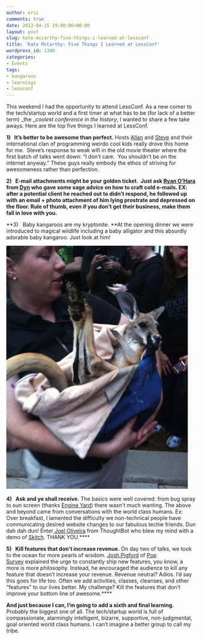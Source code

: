 ```yaml
---
author: eric
comments: true
date: 2013-04-15 19:00:06+00:00
layout: post
slug: kate-mccarthy-five-things-i-learned-at-lessconf
title: 'Kate McCarthy: Five Things I Learned at LessConf'
wordpress_id: 1340
categories:
- Events
tags:
- kangaroos
- learnings
- lessconf
---
```


This weekend I had the opportunity to attend LessConf. As a new comer to the tech/startup world and a first timer at what has to be (for lack of a better term) _the __coolest conference in the history_, I wanted to share a few take aways. Here are the top five things I learned at LessConf.

<!-- more -->

**1)   It’s better to be awesome than perfect.** Hosts [Allan](mailto:https://twitter.com/allanbranch) and [Steve](https://twitter.com/stevenbristol) and their international clan of programming weirdo cool kids really drove this home for me.  Steve’s response to weak wifi in the old movie theater where the first batch of talks went down: “I don’t care.  You shouldn’t be on the internet anyway.” These guys really embody the ethos of striving for awesomeness rather than perfection.

**2)   E-mail attachments might be your golden ticket.  **Just ask [Ryan O’Hara](https://twitter.com/Ryohara) from [Dyn](http://dyn.com/) who gave some sage advice on how to craft cold e-mails. EX: after a potential client he reached out to didn’t respond, he followed up with an email + photo attachment of him lying prostrate and depressed on the floor. Rule of thumb, even if you don’t get their business, make them fall in love with you.****

**3)   Baby kangaroos are my kryptonite. **At the opening dinner we were introduced to magical wildlife including a baby alligator and this absurdly adorable baby kangaroo. Just look at him!

<img src="/images/blog/2013/04/Untitled.png" style="border-radius: 3px;">

**4)   Ask and ye shall receive.** The basics were well covered: from bug spray to sun screen (thanks [Engine Yard](https://www.engineyard.com)) there wasn't much wanting. The above and beyond came from conversations with the world class humans. Ex: Over breakfast, I lamented the difficulty we non-technical people have communicating desired website changes to our fabulous techie friends. Dun dah dah dun! Enter[ Joel Oliveira](https://twitter.com/jayroh) from ThoughtBot who blew my mind with a demo of [Skitch](http://evernote.com/skitch/). THANK YOU.****

**5)   Kill features that don't increase revenue.** On day two of talks, we took to the ocean for more pearls of wisdom. [Josh Pigford](https://twitter.com/Shpigford) of [Pop Survey](https://www.popsurvey.com) explained the urge to constantly ship new features, you know, a more is more philosophy. Instead, he encouraged the audience to kill any feature that doesn’t increase your revenue. Revenue neutral? Adios. I’d say this goes for life too. Often we add activities, classes, cleanses, and other “features” to our lives better. My challenge? Kill the features that don’t improve your bottom line of awesome.****

**And just because I can, I’m going to add a sixth and final learning.** Probably the biggest one of all. The tech/startup world is full of compassionate, alarmingly intelligent, bizarre, supportive, non-judgmental, goal oriented world class humans. I can’t imagine a better group to call my tribe.
